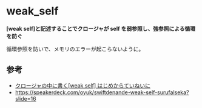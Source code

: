 # weak_self

**[weak self]と記述することでクロージャが self を弱参照し、強参照による循環を防ぐ**

循環参照を防いで、メモリのエラーが起こらないように。

## 参考

- [クロージャの中に書く\[weak self\] はじめからていねいに](https://zenn.dev/mhackit/articles/a0b1c6e780c3c6aabe45)
- https://speakerdeck.com/oyuk/swiftdenande-weak-self-surufalseka?slide=16
